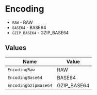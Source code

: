 # Encoding

* `RAW` - RAW
* `BASE64` - BASE64
* `GZIP_BASE64` - GZIP_BASE64


## Values

| Name                 | Value                |
| -------------------- | -------------------- |
| `EncodingRaw`        | RAW                  |
| `EncodingBase64`     | BASE64               |
| `EncodingGzipBase64` | GZIP_BASE64          |